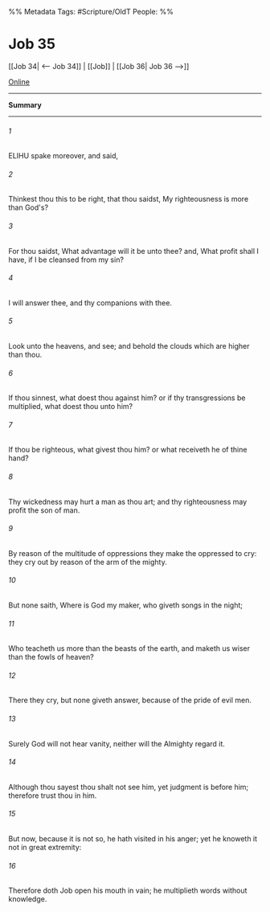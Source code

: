 

%% Metadata
Tags: #Scripture/OldT
People: 
%%
# Job 35
[[Job 34| <-- Job 34]] | [[Job]] | [[Job 36| Job 36 -->]]

[Online](https://churchofjesuschrist.org/study/scriptures/ot/job/35?lang=eng)

---
__Summary__



---

###### 1
ELIHU spake moreover, and said,
###### 2
Thinkest thou this to be right, that thou saidst, My righteousness is more than God's?
###### 3
For thou saidst, What advantage will it be unto thee?  and, What profit shall I have, if I be cleansed from my sin?
###### 4
I will answer thee, and thy companions with thee.
###### 5
Look unto the heavens, and see; and behold the clouds which are higher than thou.
###### 6
If thou sinnest, what doest thou against him?  or if thy transgressions be multiplied, what doest thou unto him?
###### 7
If thou be righteous, what givest thou him?  or what receiveth he of thine hand?
###### 8
Thy wickedness may hurt a man as thou art; and thy righteousness may profit the son of man.
###### 9
By reason of the multitude of oppressions they make the oppressed to cry: they cry out by reason of the arm of the mighty.
###### 10
But none saith, Where is God my maker, who giveth songs in the night;
###### 11
Who teacheth us more than the beasts of the earth, and maketh us wiser than the fowls of heaven?
###### 12
There they cry, but none giveth answer, because of the pride of evil men.
###### 13
Surely God will not hear vanity, neither will the Almighty regard it.
###### 14
Although thou sayest thou shalt not see him, yet judgment is before him; therefore trust thou in him.
###### 15
But now, because it is not so, he hath visited in his anger; yet he knoweth it not in great extremity:
###### 16
Therefore doth Job open his mouth in vain; he multiplieth words without knowledge.



